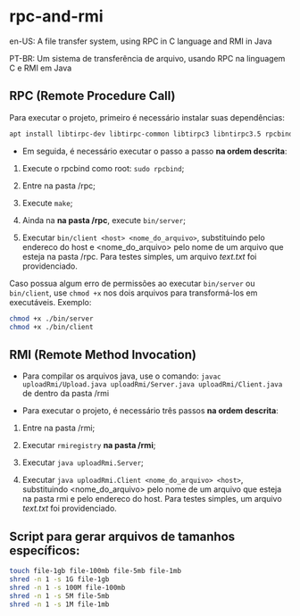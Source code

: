 # rpc-and-rmi
en-US: A file transfer system, using RPC in C language and RMI in Java

PT-BR: Um sistema de transferência de arquivo, usando RPC na linguagem C e RMI em Java

## RPC (Remote Procedure Call)

Para executar o projeto, primeiro é necessário instalar suas dependências:
```bash
apt install libtirpc-dev libtirpc-common libtirpc3 libntirpc3.5 rpcbind
``` 

- Em seguida, é necessário executar o passo a passo **na ordem descrita**:

1. Execute o rpcbind como root: `sudo rpcbind`;

1. Entre na pasta /rpc;

2. Execute `make`;

3. Ainda na **na pasta /rpc**, execute `bin/server`;

4. Executar `bin/client <host> <nome_do_arquivo>`, substituindo <host> pelo endereco do host e <nome_do_arquivo> pelo nome de um arquivo que esteja na pasta /rpc. Para testes simples, um arquivo *text.txt* foi providenciado.

Caso possua algum erro de permissões ao executar `bin/server` ou `bin/client`, use `chmod +x` nos dois arquivos para transformá-los em executáveis. Exemplo:

```bash
chmod +x ./bin/server
chmod +x ./bin/client
```


## RMI (Remote Method Invocation)

- Para compilar os arquivos java, use o comando: 
`javac uploadRmi/Upload.java uploadRmi/Server.java uploadRmi/Client.java` 
de dentro da pasta /rmi

- Para executar o projeto, é necessário três passos **na ordem descrita**:

1. Entre na pasta /rmi;

2. Executar `rmiregistry` **na pasta /rmi**;

3. Executar `java uploadRmi.Server`;

4. Executar `java uploadRmi.Client <nome_do_arquivo> <host>`, substituindo <nome_do_arquivo> pelo nome de um arquivo que esteja na pasta rmi e <host> pelo endereco do host. Para testes simples, um arquivo *text.txt* foi providenciado.


## Script para gerar arquivos de tamanhos específicos:

```bash
touch file-1gb file-100mb file-5mb file-1mb
shred -n 1 -s 1G file-1gb
shred -n 1 -s 100M file-100mb
shred -n 1 -s 5M file-5mb
shred -n 1 -s 1M file-1mb
```